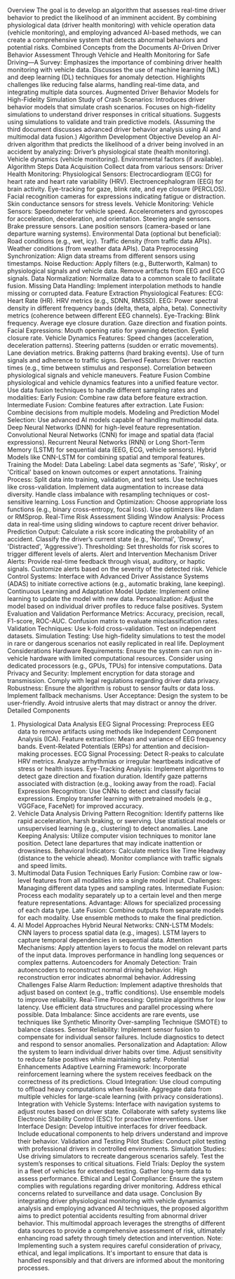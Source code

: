 Overview
The goal is to develop an algorithm that assesses real-time driver behavior to predict the likelihood of an imminent accident. By combining physiological data (driver health monitoring) with vehicle operation data (vehicle monitoring), and employing advanced AI-based methods, we can create a comprehensive system that detects abnormal behaviors and potential risks.
Combined Concepts from the Documents
AI-Driven Driver Behavior Assessment Through Vehicle and Health Monitoring for Safe Driving—A Survey:
Emphasizes the importance of combining driver health monitoring with vehicle data.
Discusses the use of machine learning (ML) and deep learning (DL) techniques for anomaly detection.
Highlights challenges like reducing false alarms, handling real-time data, and integrating multiple data sources.
Augmented Driver Behavior Models for High-Fidelity Simulation Study of Crash Scenarios:
Introduces driver behavior models that simulate crash scenarios.
Focuses on high-fidelity simulations to understand driver responses in critical situations.
Suggests using simulations to validate and train predictive models.
(Assuming the third document discusses advanced driver behavior analysis using AI and multimodal data fusion.)
Algorithm Development
Objective
Develop an AI-driven algorithm that predicts the likelihood of a driver being involved in an accident by analyzing:
Driver’s physiological state (health monitoring).
Vehicle dynamics (vehicle monitoring).
Environmental factors (if available).
Algorithm Steps
Data Acquisition
Collect data from various sensors:
Driver Health Monitoring:
Physiological Sensors:
Electrocardiogram (ECG) for heart rate and heart rate variability (HRV).
Electroencephalogram (EEG) for brain activity.
Eye-tracking for gaze, blink rate, and eye closure (PERCLOS).
Facial recognition cameras for expressions indicating fatigue or distraction.
Skin conductance sensors for stress levels.
Vehicle Monitoring:
Vehicle Sensors:
Speedometer for vehicle speed.
Accelerometers and gyroscopes for acceleration, deceleration, and orientation.
Steering angle sensors.
Brake pressure sensors.
Lane position sensors (camera-based or lane departure warning systems).
Environmental Data (optional but beneficial):
Road conditions (e.g., wet, icy).
Traffic density (from traffic data APIs).
Weather conditions (from weather data APIs).
Data Preprocessing
Synchronization:
Align data streams from different sensors using timestamps.
Noise Reduction:
Apply filters (e.g., Butterworth, Kalman) to physiological signals and vehicle data.
Remove artifacts from EEG and ECG signals.
Data Normalization:
Normalize data to a common scale to facilitate fusion.
Missing Data Handling:
Implement interpolation methods to handle missing or corrupted data.
Feature Extraction
Physiological Features:
ECG:
Heart Rate (HR).
HRV metrics (e.g., SDNN, RMSSD).
EEG:
Power spectral density in different frequency bands (delta, theta, alpha, beta).
Connectivity metrics (coherence between different EEG channels).
Eye-Tracking:
Blink frequency.
Average eye closure duration.
Gaze direction and fixation points.
Facial Expressions:
Mouth opening ratio for yawning detection.
Eyelid closure rate.
Vehicle Dynamics Features:
Speed changes (acceleration, deceleration patterns).
Steering patterns (sudden or erratic movements).
Lane deviation metrics.
Braking patterns (hard braking events).
Use of turn signals and adherence to traffic signs.
Derived Features:
Driver reaction times (e.g., time between stimulus and response).
Correlation between physiological signals and vehicle maneuvers.
Feature Fusion
Combine physiological and vehicle dynamics features into a unified feature vector.
Use data fusion techniques to handle different sampling rates and modalities:
Early Fusion: Combine raw data before feature extraction.
Intermediate Fusion: Combine features after extraction.
Late Fusion: Combine decisions from multiple models.
Modeling and Prediction
Model Selection:
Use advanced AI models capable of handling multimodal data.
Deep Neural Networks (DNN) for high-level feature representation.
Convolutional Neural Networks (CNN) for image and spatial data (facial expressions).
Recurrent Neural Networks (RNN) or Long Short-Term Memory (LSTM) for sequential data (EEG, ECG, vehicle sensors).
Hybrid Models like CNN-LSTM for combining spatial and temporal features.
Training the Model:
Data Labeling:
Label data segments as 'Safe', 'Risky', or 'Critical' based on known outcomes or expert annotations.
Training Process:
Split data into training, validation, and test sets.
Use techniques like cross-validation.
Implement data augmentation to increase data diversity.
Handle class imbalance with resampling techniques or cost-sensitive learning.
Loss Function and Optimization:
Choose appropriate loss functions (e.g., binary cross-entropy, focal loss).
Use optimizers like Adam or RMSprop.
Real-Time Risk Assessment
Sliding Window Analysis:
Process data in real-time using sliding windows to capture recent driver behavior.
Prediction Output:
Calculate a risk score indicating the probability of an accident.
Classify the driver’s current state (e.g., 'Normal', 'Drowsy', 'Distracted', 'Aggressive').
Thresholding:
Set thresholds for risk scores to trigger different levels of alerts.
Alert and Intervention Mechanism
Driver Alerts:
Provide real-time feedback through visual, auditory, or haptic signals.
Customize alerts based on the severity of the detected risk.
Vehicle Control Systems:
Interface with Advanced Driver Assistance Systems (ADAS) to initiate corrective actions (e.g., automatic braking, lane keeping).
Continuous Learning and Adaptation
Model Update:
Implement online learning to update the model with new data.
Personalization:
Adjust the model based on individual driver profiles to reduce false positives.
System Evaluation and Validation
Performance Metrics:
Accuracy, precision, recall, F1-score, ROC-AUC.
Confusion matrix to evaluate misclassification rates.
Validation Techniques:
Use k-fold cross-validation.
Test on independent datasets.
Simulation Testing:
Use high-fidelity simulations to test the model in rare or dangerous scenarios not easily replicated in real life.
Deployment Considerations
Hardware Requirements:
Ensure the system can run on in-vehicle hardware with limited computational resources.
Consider using dedicated processors (e.g., GPUs, TPUs) for intensive computations.
Data Privacy and Security:
Implement encryption for data storage and transmission.
Comply with legal regulations regarding driver data privacy.
Robustness:
Ensure the algorithm is robust to sensor faults or data loss.
Implement fallback mechanisms.
User Acceptance:
Design the system to be user-friendly.
Avoid intrusive alerts that may distract or annoy the driver.
Detailed Components
1. Physiological Data Analysis
EEG Signal Processing:
Preprocess EEG data to remove artifacts using methods like Independent Component Analysis (ICA).
Feature extraction:
Mean and variance of EEG frequency bands.
Event-Related Potentials (ERPs) for attention and decision-making processes.
ECG Signal Processing:
Detect R-peaks to calculate HRV metrics.
Analyze arrhythmias or irregular heartbeats indicative of stress or health issues.
Eye-Tracking Analysis:
Implement algorithms to detect gaze direction and fixation duration.
Identify gaze patterns associated with distraction (e.g., looking away from the road).
Facial Expression Recognition:
Use CNNs to detect and classify facial expressions.
Employ transfer learning with pretrained models (e.g., VGGFace, FaceNet) for improved accuracy.
2. Vehicle Data Analysis
Driving Pattern Recognition:
Identify patterns like rapid acceleration, harsh braking, or swerving.
Use statistical models or unsupervised learning (e.g., clustering) to detect anomalies.
Lane Keeping Analysis:
Utilize computer vision techniques to monitor lane position.
Detect lane departures that may indicate inattention or drowsiness.
Behavioral Indicators:
Calculate metrics like Time Headway (distance to the vehicle ahead).
Monitor compliance with traffic signals and speed limits.
3. Multimodal Data Fusion Techniques
Early Fusion:
Combine raw or low-level features from all modalities into a single model input.
Challenges:
Managing different data types and sampling rates.
Intermediate Fusion:
Process each modality separately up to a certain level and then merge feature representations.
Advantage:
Allows for specialized processing of each data type.
Late Fusion:
Combine outputs from separate models for each modality.
Use ensemble methods to make the final prediction.
4. AI Model Approaches
Hybrid Neural Networks:
CNN-LSTM Models:
CNN layers to process spatial data (e.g., images).
LSTM layers to capture temporal dependencies in sequential data.
Attention Mechanisms:
Apply attention layers to focus the model on relevant parts of the input data.
Improves performance in handling long sequences or complex patterns.
Autoencoders for Anomaly Detection:
Train autoencoders to reconstruct normal driving behavior.
High reconstruction error indicates abnormal behavior.
Addressing Challenges
False Alarm Reduction:
Implement adaptive thresholds that adjust based on context (e.g., traffic conditions).
Use ensemble models to improve reliability.
Real-Time Processing:
Optimize algorithms for low latency.
Use efficient data structures and parallel processing where possible.
Data Imbalance:
Since accidents are rare events, use techniques like Synthetic Minority Over-sampling Technique (SMOTE) to balance classes.
Sensor Reliability:
Implement sensor fusion to compensate for individual sensor failures.
Include diagnostics to detect and respond to sensor anomalies.
Personalization and Adaptation:
Allow the system to learn individual driver habits over time.
Adjust sensitivity to reduce false positives while maintaining safety.
Potential Enhancements
Adaptive Learning Framework:
Incorporate reinforcement learning where the system receives feedback on the correctness of its predictions.
Cloud Integration:
Use cloud computing to offload heavy computations when feasible.
Aggregate data from multiple vehicles for large-scale learning (with privacy considerations).
Integration with Vehicle Systems:
Interface with navigation systems to adjust routes based on driver state.
Collaborate with safety systems like Electronic Stability Control (ESC) for proactive interventions.
User Interface Design:
Develop intuitive interfaces for driver feedback.
Include educational components to help drivers understand and improve their behavior.
Validation and Testing
Pilot Studies:
Conduct pilot testing with professional drivers in controlled environments.
Simulation Studies:
Use driving simulators to recreate dangerous scenarios safely.
Test the system’s responses to critical situations.
Field Trials:
Deploy the system in a fleet of vehicles for extended testing.
Gather long-term data to assess performance.
Ethical and Legal Compliance:
Ensure the system complies with regulations regarding driver monitoring.
Address ethical concerns related to surveillance and data usage.
Conclusion
By integrating driver physiological monitoring with vehicle dynamics analysis and employing advanced AI techniques, the proposed algorithm aims to predict potential accidents resulting from abnormal driver behavior. This multimodal approach leverages the strengths of different data sources to provide a comprehensive assessment of risk, ultimately enhancing road safety through timely detection and intervention.
Note: Implementing such a system requires careful consideration of privacy, ethical, and legal implications. It's important to ensure that data is handled responsibly and that drivers are informed about the monitoring processes.
